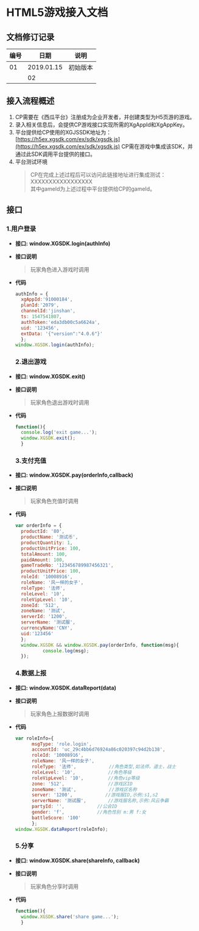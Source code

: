 # HTML5游戏接入文档

## 文档修订记录

| 编号 | 日期 | 说明 |
| --- | --- | --- |
| 01 | 2019.01.15 | 初始版本 |
|  | 02 |  |

## 接入流程概述

1. CP需要在《西瓜平台》注册成为企业开发者，并创建类型为H5页游的游戏。
2. 录入相关信息后，会提供CP游戏接口实现所需的XgAppId和XgAppKey。
3. 平台提供给CP使用的XGJSSDK地址为：[https://h5ex.xgsdk.com/ex/sdk/xgsdk.js](https://h5ex.xgsdk.com/ex/sdk/xgsdk.js)
   CP需在游戏中集成该SDK，并通过此SDK调用平台提供的接口。
4. 平台测试环境
   > CP在完成上述过程后可以访问此链接地址进行集成测试：XXXXXXXXXXXXXXXXX  
   > 其中gameId为上述过程中平台提供给CP的gameId。

## 接口

### 1.用户登录

* **接口:**
  **window.XGSDK.login\(authInfo\)**
* **接口说明**
  > 玩家角色进入游戏时调用
* **代码**
  ```js
  authInfo = {
    xgAppId:'91000184',
    planId:'2079',
    channelId:'jinshan',
    ts: 1547541807,
    authToken:'eda3db00c5a6624a',
    uid: '123456',
    extData: '{"version":"4.0.6"}'
    };
  window.XGSDK.login(authInfo);
  ```

  ### 2.退出游戏
* **接口:**
  **window.XGSDK.exit\(\)**
* **接口说明**
  > 玩家角色退出游戏时调用
* **代码**
  ```js
  function(){
    console.log('exit game...');
    window.XGSDK.exit();
    }
  ```

  ### 3.支付充值
* **接口:**
  **window.XGSDK.pay\(orderInfo,callback\)**
* **接口说明**
  > 玩家角色充值时调用
* **代码**
  ```js
  var orderInfo = {
    productId: '80',
    productName: '测试币',
    productQuantity: 1,
    productUnitPrice: 100,
    totalAmount: 100,
    paidAmount: 100,
    gameTradeNo: '123456789987456321',
    productUnitPrice: 100,
    roleId: '10008916',
    roleName: '风一样的女子',
    roleType: '法师', 
    roleLevel: '10', 
    roleVipLevel: '10',  
    zoneId: '512',  
    zoneName: '测试',  
    serverId: '1200',
    serverName: '测试服',  
    currencyName:'CNY',
    uid:'123456'
    };
    window.XGSDK && window.XGSDK.pay(orderInfo, function(msg){
            console.log(msg);
    });
  ```

  ### 4.数据上报
* **接口:**
  **window.XGSDK.dataReport\(data\)**
* **接口说明**
  > 玩家角色上报数据时调用
* **代码**
  ```js
  var roleInfo={
        msgType: 'role.login',
        accountId: 'uc_29c4bb6d76924a86c020397c94d2b138',
        roleId: '10008916',  
        roleName: '风一样的女子',   
        roleType: '法师',            //角色类型,如法师，道士，战士
        roleLevel: '10',            //角色等级
        roleVipLevel: '10',         //角色vip等级
        zone: '512',                //游戏区ID
        zoneName: '测试',            //游戏区名称
        server: '1200',            //游戏服ID,示例:s1,s2
        serverName: '测试服',        //游戏服名称,示例:风云争霸
        partyId: '',            //公会ID
        gender: 'f',            //角色性别 m:男 f:女
        battleScore: '100'   
        };
  window.XGSDK.dataReport(roleInfo);
  ```

  ### 5.分享
* **接口:**
  **window.XGSDK.share\(shareInfo, callback\)**
* **接口说明**
  > 玩家角色分享时调用
* **代码**
  ```js
  function(){
    window.XGSDK.share('share game...');
    }
  ```



